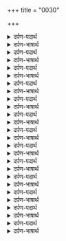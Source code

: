 +++
title = "0030"

+++
<details><summary>दर्पण-पदार्थ</summary>

पद्अर्थ: बीचारि = विचार करके। हलति = इस लोक में, अत्र। पलति = पर लोक में परत्र। मुरारि = (मुर+अरि) परमात्मा। महल = टिकाना।2।
</details>

<details><summary>दर्पण-भाषार्थ</summary>

अर्थ: जो लोग गुरु के सन्मुख रहते हैं गुरु के शब्द के द्वारा (परमात्मा के गुणों को) विचार के (वह) सदा आजाद रहते हैं। वह अपने हृदय में परमात्मा का नाम स्मरण कर-कर के लोक परलोक में सुख भोगते हैं। गुरु के शब्द की इनायत से परमात्मा के नाम को याद करके उन्होंने अपने हृदय में परमात्मा का निवास स्थान ढूंढ लिया होता है।2।
</details>

<details><summary>दर्पण-पदार्थ</summary>

पद्अर्थ: ते = से, द्वारा। फेरहि = घूमते हैं। तिन = उनके। जोहे = ताक में रहते है। जम जाले = जम जाल, जम के जाल ने। देखनी = देखते। परजालै = अच्छी तरह जलती है।3।
</details>

<details><summary>दर्पण-भाषार्थ</summary>

अर्थ: जो मनुष्य गुरु से बेमुख होते हैं उनके माथे भ्रष्ट हो जाते हैं। (उन्हें अपने अंदर से फिटकार ही पड़ती रहती है)। वह सदा वही करतूतें करते हैं जिनका फल दुख होता है। वह सदा जम के जाल में जम की ताक में रहते हैं। कभी सपने में भी उन्हें सुख नहीं मिलता। बहुत सारी चिंताएं उन्हें जलाती रहती हैं।3।
</details>

<details><summary>दर्पण-पदार्थ</summary>

पद्अर्थ: बखस = बख्शिश। करेइ = करता है। जावई = जाते हैं। सोइ = वह प्रभु ही।4।
</details>

<details><summary>दर्पण-भाषार्थ</summary>

अर्थ: पर कुछ कहा नहीं जा सकता (कि मनमुख क्यूँ नाम चेते नहीं करता और गुरमुख क्यूँ स्मरण करता है?) जिस पर वह प्रसंन्न होता है उसको नाम की दात देता है। वह परमात्मा सभ जीवों को दातें देने वाला है, वह स्वयं ही बख्शिश करता है। वह स्वयं ही (हरेक जीव के दिल की) जानता है। हे नानक! (उसकी मेहर से) गुरु की शरण पड़ने से उससे मिलाप होता है।4।9।42।
</details>

<details><summary>दर्पण-पदार्थ</summary>

पद्अर्थ: सचा = सदा स्थिर रहने वाला प्रभु। सेवीऐ = स्मरणा चाहिए। सचु = सदा स्थिर प्रभु। देइ = देता है। मनि = मन में। करेइ = करता है। धावतु = दौड़ता है, भटकता है, माया के पीछे दौड़ता है। ता = तब ही। रहै = टिकता है।1।
</details>

<details><summary>दर्पण-भाषार्थ</summary>

अर्थ: (हे भाई!) सदा स्थिर रहने वाले मालिक प्रभु को स्मरणा चाहिए (जो स्मरण करता है उसे) सदा स्थिर प्रभु आदर देता है। गुरु की मेहर से जिसके मन में प्रभु बसता है वह अपने अंदर अहंकार दूर कर लेता है। (पर किसी के बस की बात नहीं। माया बड़ी मोहनी है) जब प्रभु खुद ही मेहर की निगाह करता है तभी ये मन (माया के पीछे) दौड़ने से हटता है।1।
</details>

<details><summary>दर्पण-पदार्थ</summary>

पद्अर्थ: सद = सदा। महली = प्रभु के महल में।1। रहाउ।
</details>

<details><summary>दर्पण-भाषार्थ</summary>

अर्थ: हे भाई! गुरु की शरण में पड़ कर परमात्मा का नाम स्मरण कर। जिस मनुष्य के मन में नाम खजाना सदा बसता है वह परमात्मा के चरणों में ठिकाना ढूंढ लेता है।1। रहाउ।
</details>

<details><summary>दर्पण-पदार्थ</summary>

पद्अर्थ: अंधु = अंधा। नउ = को। घरि = घर में। घटि = हृदय में।2।
</details>

<details><summary>दर्पण-भाषार्थ</summary>

अपने मन के पीछे चलने वाले मनुष्य का मन (माया के मोह में) अंधा हो जाता है। शरीर भी (भाव, हरेक ज्ञान-इंद्रिय भी) अंधा हो जाता है। उसे (आत्मिक शान्ति के लिए) कोई जगह नहीं मिलती। (माया के मोह में फंस के) वह अनेक जोनियों में भटकता है (कहीं भी उसे आत्मिक शांति नहीं मिलती) जैसे किसी खाली घर में कौआ जाता है (तो वहां उसे मिलता कुछ नहीं)। गुरु की मति पर चलने से हृदय में प्रकाश (हो जाता है) (भाव, सही जीवन की समझ आ जाती है), गुरु-शब्द में जुड़ने से परमात्मा का नाम प्राप्त हो जाता है।2।
</details>

<details><summary>दर्पण-पदार्थ</summary>

पद्अर्थ: त्रैगुण बिखिआ = (रजो तमो व सतो) तीन गुणों वाली माया। गुबार = अंधेरा। अन कउ = किसी और को। पढ़ि = पढ़ के। पचि मुए = खुआर हो के आत्मिक मौत मरते हैं।3।
</details>

<details><summary>दर्पण-भाषार्थ</summary>

अर्थ: त्रैगुणी माया के प्रभाव में जगत अंधा हो रहा है, माया के मोह का अंधेरा (चारों ओर पसरा हुआ है)। लोभ ग्रसे जीव (वैसे तो) वेदों को पढ़ के (उनके उपदेशों का) ढंढोरा देते हैं, (पर अंदर से प्रभु को विसार के) औरों की (भाव, माया की) सेवा करते हैं। माया के मोह में खुआर हो हो के आत्मिक मौत मर जाते हैं। (माया के मोह के घोर अंधकार में उनको) ना इस पार का कुछ दिखता है ना ही अगले पार का।3।
</details>

<details><summary>दर्पण-पदार्थ</summary>

पद्अर्थ: मेहि = मोह में। अचेतु = गाफिल। सभ = सारी लुकाई। जम कालि = यम काल ने। उबरे = बचते हैं। समालि = संभाल के, याद करके।4।
</details>

<details><summary>दर्पण-भाषार्थ</summary>

अर्थ: माया के मोह में फंस के जीवों ने जगत-पिता पालणहार प्रभु को बिसार दिया है। गुरु (की शरण) के बगैर जीव गाफिल हो रहा है। (परमात्मा से बिछुड़ी हुई) सारी सृष्टि को आत्मिक मौत ने (अपने बंधनों में) जकड़ा हुआ है। हे नानक! गुरु की शिक्षा की इनायत से सदा स्थिर रहने वाले परमात्मा का नाम हृदय में बसा के ही जीव (आत्मिक मौत के बंधनों से) बच सकते हैं।4।10।43।
</details>

<details><summary>दर्पण-पदार्थ</summary>

पद्अर्थ: गुरमुखि = गुरु के सन्मुख रहने वाला मनुष्य। चउथा पद = चौथा दर्जा, वह आत्मिक अवस्था जहां माया के तीन गुण जोर नहीं डाल सकते। मेलाइअनु = उस (प्रभु) ने मिलाए हैं। मनि = मन में। पोतै = पोतै में, खजाने में। पुंनु = नेकी।1।
</details>

<details><summary>दर्पण-भाषार्थ</summary>

अर्थ: (जगत में) त्रिगुणी माया का मोह (पसर रहा) है जो मनुष्य गुरु के सन्मुख रहता है वह उस आत्मिक दर्जे को हासिल कर लेता है जहां माया के तीनों गुणों का जोर नहीं पड़ सकता। परमात्मा ने मेहर करके जिस मनुष्यों को अपने चरणों में मिलाया है उनके मन में परमात्मा का नाम आ बसता है। जिनके भाग्य में नेकी है, परमात्मा उनको साधु संगति में मिलता है।1।
</details>

<details><summary>दर्पण-पदार्थ</summary>

पद्अर्थ: साचि = सदा स्थिर प्रभु में। रहाउ = टिके रहो। साचो साचु = सच ही सच, सदा स्थिर प्रभु (का स्मरण) ही। साचै सबदि = सदा स्थिर प्रभु की महिमा में। मिलाउ = मिले रहो।1। रहाउ।
</details>

<details><summary>दर्पण-भाषार्थ</summary>

अर्थ: हे भाई! गुरु की मति ले के सदा स्थिर प्रभु में टिके रहो। सदा स्थिर प्रभु के नाम जपने की ही कमाई करो, सदा स्थिर प्रभु की महिमा में जुड़े रहो।1। रहाउ।
</details>

<details><summary>दर्पण-पदार्थ</summary>

पद्अर्थ: नामु पछाणिआ = प्रभु के नाम की कद्र पहचानी है। विटहुं = से। जाउ = जाऊँ, मैं जाता हूं। आपु = स्वै भाव। लगा = लगूं, मैं लगता हूँ। भाइ = प्रेम में, रजा में। लाहा = लाभ। सहजे = सहज, आत्मिक अडोलता से। समाइ = लीन हो जाता है।2।
</details>

<details><summary>दर्पण-भाषार्थ</summary>

अर्थ: मैं उन गुरमुखों के सदके जाता हूँ, जिन्होंने परमात्मा के नाम की कद्र समझी है। स्वै-भाव त्याग के मैं उनके चरणों में नत्मस्तक हूँ, मैं उनके अनुसार हो के चलता हूँ। (जो मनुष्य नाम जपने वालों की शरण लेता है वह) आत्मिक अडोलता से परमात्मा के नाम में लीन हो जाता है, उसको प्रभु का नाम रूपी लाभ हासिल हो जाता है।2।
</details>

<details><summary>दर्पण-पदार्थ</summary>

पद्अर्थ: महलु = परमात्मा का दर। लोड़ि लहु = ढूंढ लो। जिदू = जिससे। सचु सोइ = वह सदा स्थिर प्रभु। असुर = कामादिक दैंतों को। संघारै = संघार देता है।3।
</details>

<details><summary>दर्पण-भाषार्थ</summary>

अर्थ: गुरु की शरण के बिना परमात्मा का दर नहीं मिलता, प्रभु का नाम नहीं मिलता (हे भाई! तू भी) ऐसा गुरु ढूंढ ले, जिससे वह सदा स्थिर रहने वाला परमात्मा मिल जाए। (जो मनुष्य गुरु के द्वारा परमात्मा को ढूंढ लेता है) वह कामादिक दैंतों को मार लेता है। वह आत्मिक आनन्द में टिका रहता है। (उसको निष्चय हो जाता है कि) जो कुछ परमात्मा को अच्छा लगता है वही होता है।3।
</details>

<details><summary>दर्पण-पदार्थ</summary>

पद्अर्थ: सहसा = शक। मूले = बिल्कूल। भाउ = पिआर। जनु कोइ = कोई भी मनुष्य। सबदि = शब्द द्वारा।4।
</details>

<details><summary>दर्पण-भाषार्थ</summary>

अर्थ: कोई भी मनुष्य (गुरु चरणों में) श्रद्धा बना के देख ले, सत्गुरू को जैसा भी जिस किसी ने समझा है उसे वैसा आत्मिक आनन्द प्राप्त हुआ है। इस में रत्ती भर भी शक नहीं है (क्योंकि) हे नानक! (जिस सिख का गुरु के) शब्द द्वारा मिलाप हो जाता है, (उस सिख और गुरु की) ज्योति एक हो जाती है, शरीर चाहे दो होते हैं।4।11।44।
</details>